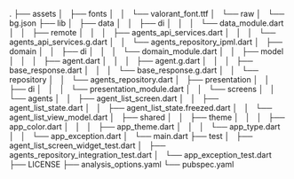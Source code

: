 .
├── assets
│   ├── fonts
│   │   └── valorant_font.ttf
│   └── raw
│       └── bg.json
├── lib
│   ├── data
│   │   ├── di
│   │   │   └── data_module.dart
│   │   ├── remote
│   │   │   ├── agents_api_services.dart
│   │   │   └── agents_api_services.g.dart
│   │   └── agents_repository_ipml.dart
│   ├── domain
│   │   ├── di
│   │   │   └── domain_module.dart
│   │   ├── model
│   │   │   ├── agent.dart
│   │   │   ├── agent.g.dart
│   │   │   ├── base_response.dart
│   │   │   └── base_response.g.dart
│   │   └── repository
│   │       └── agents_repository.dart
│   ├── presentation
│   │   ├── di
│   │   │   └── presentation_module.dart
│   │   └── screens
│   │       └── agents
│   │           ├── agent_list_screen.dart
│   │           ├── agent_list_state.dart
│   │           ├── agent_list_state.freezed.dart
│   │           └── agent_list_view_model.dart
│   ├── shared
│   │   ├── theme
│   │   │   ├── app_color.dart
│   │   │   ├── app_theme.dart
│   │   │   └── app_type.dart
│   │   └── app_exception.dart
│   └── main.dart
├── test
│   ├── agent_list_screen_widget_test.dart
│   ├── agents_repository_integration_test.dart
│   └── app_exception_test.dart
├── LICENSE
├── analysis_options.yaml
└── pubspec.yaml
